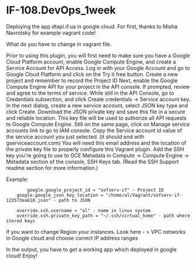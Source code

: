 # IF-108.DevOps_1week
Deploying the app dtapi.if.ua in google cloud.
For first, thanks to Misha Navrotsky for example vagrant code!

What do you have to change in vagrant file.

Prior to using this plugin, you will first need to make sure you have a Google Cloud Platform account, enable Google Compute Engine, and create a Service Account for API Access.
Log in with your Google Account and go to Google Cloud Platform and click on the Try it free button.
Create a new project and remember to record the Project ID
Next, enable the Google Compute Engine API for your project in the API console. If prompted, review and agree to the terms of service.
While still in the API Console, go to Credentials subsection, and click Create credentials -> Service account key. In the next dialog, create a new service account, select JSON key type and click Create.
Download the JSON private key and save this file in a secure and reliable location. This key file will be used to authorize all API requests to Google Compute Engine.
Still on the same page, click on Manage service accounts link to go to IAM console. Copy the Service account id value of the service account you just selected. (it should end with gserviceaccount.com) You will need this email address and the location of the private key file to properly configure this Vagrant plugin.
Add the SSH key you're going to use to GCE Metadata in Compute -> Compute Engine -> Metadata section of the console, SSH Keys tab. (Read the SSH Support readme section for more information.)

Example:
   
    		google.google_project_id = "sofserv-if" - Project ID
		google.google_json_key_location = "/home/al/Vagrant/sofserv-if-123573ea618.json" - path to JSON
		
		override.ssh.username = "al" - name in linux system
		override.ssh.private_key_path = "~/.ssh/virtual_home" - path where stored keys
	
If you want to change Region your instances.
Look here - > VPC networks in Google cloud and choose correct IP address ranges
   
In the output, you have to get a working app which deployed in google cloud!
Enjoy!



